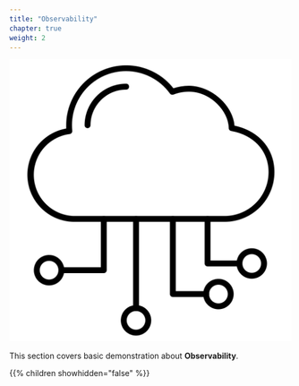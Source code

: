 ```yaml
---
title: "Observability"
chapter: true
weight: 2
---
```


![cloud](/images/cloud.png?width=20pc)

This section covers basic demonstration about **Observability**.

{{% children showhidden="false" %}}

